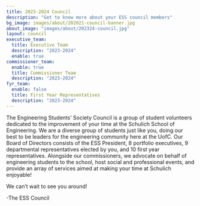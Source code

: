 ```yaml
---
title: 2023-2024 Council
description: "Get to know more about your ESS council members"
bg_image: images/about/202021-council-banner.jpg
about_image: "images/about/202324-council.jpg"
layout: council
executive_team:
  title: Executive Team
  description: "2023-2024"
  enable: true
commissioner_team:
  enable: true
  title: Commissioner Team
  description: "2023-2024"
fyr_team:
  enable: false
  title: First Year Representatives
  description: "2023-2024"
---
```


The Engineering Students’ Society Council is a group of student volunteers dedicated to the improvement of your time at the Schulich School of Engineering. We are a diverse group of students just like you, doing our best to be leaders for the engineering community here at the UofC. Our Board of Directors consists of the ESS President, 8 portfolio executives, 9 departmental representatives elected by you, and 10 first year representatives. Alongside our commissioners, we advocate on behalf of engineering students to the school, host social and professional events, and provide an array of services aimed at making your time at Schulich enjoyable!

We can’t wait to see you around!

-The ESS Council
